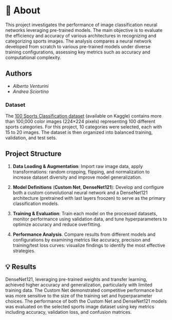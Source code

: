 # 📖 About

This project investigates the performance of image classification neural networks leveraging pre-trained models. The main objective is to evaluate the efficiency and accuracy of various architectures in recognizing and categorizing sports images. The analysis compares a neural network developed from scratch to various pre-trained models under diverse training configurations, assessing key metrics such as accuracy and computational complexity.

## Authors

- *Alberto Venturini*
- *Andrea Sciortino*

### Dataset

The [100 Sports Classification dataset](https://www.kaggle.com/datasets/gpiosenka/sports-classification) (available on Kaggle) contains more than 100,000 color images (224×224 pixels) representing 100 different sports categories. For this project, 10 categories were selected, each with 15 to 20 images. 
The dataset is then organized into balanced training, validation, and test sets.

## Project Structure

1. **Data Loading & Augmentation**: Import raw image data, apply transformations: random cropping, flipping, and normalization to increase dataset diversity and improve model generalization.

2. **Model Definitions** (**Custom Net**, **DenseNet121**): Develop and configure both a custom convolutional neural network and a DenseNet121 architecture (pretrained with last layers froozen) to serve as the primary classification models.

3. **Training & Evaluation**: Train each model on the processed datasets, monitor performance using validation data, and tune hyperparameters to optimize accuracy and reduce overfitting.

4. **Performance Analysis**. Compare results from different models and configurations by examining metrics like accuracy, precision and training/test loss curves: visualize findings to identify the most effective strategies.

## 💡 Results

DenseNet121, leveraging pre-trained weights and transfer learning, achieved higher accuracy and generalization, particularly with limited training data. The Custom Net demonstrated competitive performance but was more sensitive to the size of the training set and hyperparameter choices. The performance of both the Custom Net and DenseNet121 models was evaluated on the selected sports image dataset using key metrics including accuracy, validation loss, and confusion matrices.







